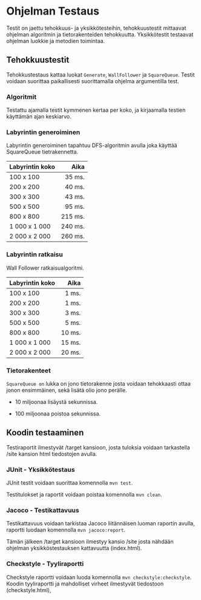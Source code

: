 # Ohjelman Testaus

Testit on jaettu tehokkuus- ja yksikkötesteihin, tehokkuustestit mittaavat ohjelman algoritmin ja tietorakenteiden tehokkuutta. Yksikkötestit testaavat ohjelman luokkie ja metodien toimintaa.

## Tehokkuustestit

Tehokkustestaus kattaa luokat `Generate`, `WallFollower` ja `SquareQueue`. Testit voidaan suorittaa paikallisesti suorittamalla ohjelma argumentilla test.

### Algoritmit

Testattu ajamalla testit kymmenen kertaa per koko, ja kirjaamalla testien käyttämän ajan keskiarvo.

### Labyrintin generoiminen

Labyrintin generoiminen tapahtuu DFS-algoritmin avulla joka käyttää SquareQueue tietrakennetta.

| Labyrintin koko | Aika       |
| :---            | ---:       |
| 100 x 100       | 35 ms.     |
| 200 x 200       | 40 ms.     |
| 300 x 300       | 43 ms.     |
| 500 x 500       | 95 ms.     |
| 800 x 800       | 215 ms.    |
| 1 000 x 1 000   | 240 ms.    |
| 2 000 x 2 000   | 260 ms.    |

### Labyrintin ratkaisu

Wall Follower ratkaisualgoritmi.

| Labyrintin koko | Aika      |
| :---            | ---:      |
| 100 x 100       | 1 ms.     |
| 200 x 200       | 1 ms.     |
| 300 x 300       | 3 ms.     |
| 500 x 500       | 5 ms.     |
| 800 x 800       | 10 ms.    |
| 1 000 x 1 000   | 15 ms.    |
| 2 000 x 2 000   | 20 ms.    |

### Tietorakenteet

  `SquareQueue on` lukka on jono tietorakenne josta voidaan tehokkaasti ottaa jonon ensimmäinen, sekä lisätä olio jono perälle.
  
  * 10 miljoonaa lisäystä sekunnissa.
  
  * 100 miljoonaa poistoa sekunnissa.

## Koodin testaaminen

Testiraportit ilmestyvät /target kansioon, josta tuloksia voidaan tarkastella /site kansion html tiedostojen avulla.

### JUnit - Yksikkötestaus

JUnit testit voidaan suorittaa komennolla `mvn test`.

Testitulokset ja raportit voidaan poistaa komennolla `mvn clean`.

### Jacoco - Testikattavuus

Testikattavuus voidaan tarkistaa Jacoco liitännäisen luoman raportin avulla, raportti luodaan komennolla `mvn jacoco:report`.

Tämän jälkeen /target kansioon ilmestyy kansio /site josta  nähdään ohjelman  yksikköstestauksen kattavuutta (index.html).

### Checkstyle - Tyyliraportti

Checkstyle raportti voidaan luoda komennolla `mvn checkstyle:checkstyle`. Koodin tyyliraportti ja mahdolliset virheet ilmestyvät tiedostoon (checkstyle.html), 
